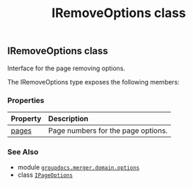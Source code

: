 ﻿---
title: IRemoveOptions class
second_title: GroupDocs.Merger for Python via .NET API References
description: 
type: docs
url: /python-net/groupdocs.merger.domain.options/iremoveoptions/
is_root: false
weight: 220
---

## IRemoveOptions class

Interface for the page removing options.



The IRemoveOptions type exposes the following members:

### Properties
| Property | Description |
| :- | :- |
| [pages](/merger/python-net/groupdocs.merger.domain.options/iremoveoptions/pages) | Page numbers for the page options. |



### See Also
* module [`groupdocs.merger.domain.options`](..)
* class [`IPageOptions`](/merger/python-net/groupdocs.merger.domain.options/ipageoptions)
